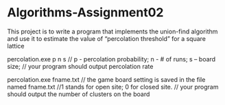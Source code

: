 Algorithms-Assignment02
=======================

This project is to write a program that implements the union-find algorithm and  use it to estimate the value of “percolation threshold” for a square lattice

percolation.exe p n s // p - percolation probability; n - # of runs; s – board size; 
                      // your program should output percolation rate 

percolation.exe fname.txt // the game board setting is saved in the file named fname.txt 
                          //1 stands for open site; 0 for closed site. 
                          // your program should output the number of clusters on the board 

